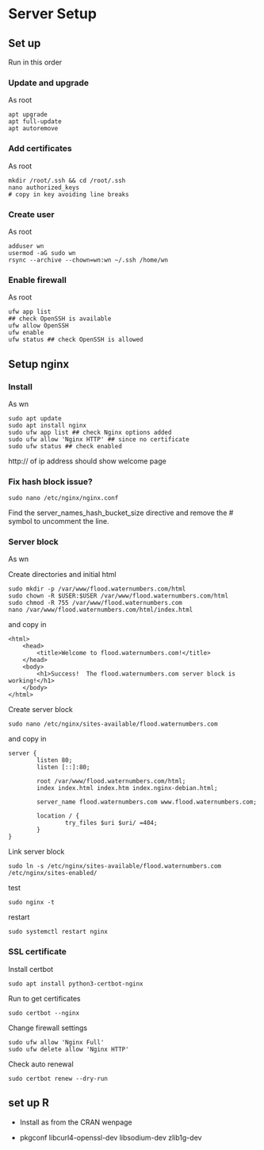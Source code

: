 # Server Setup 

## Set up

Run in this order

### Update and upgrade

As root

```
apt upgrade
apt full-update
apt autoremove
```

### Add certificates

As root

```
mkdir /root/.ssh && cd /root/.ssh
nano authorized_keys
# copy in key avoiding line breaks
```

### Create user

As root

```
adduser wn
usermod -aG sudo wn
rsync --archive --chown=wn:wn ~/.ssh /home/wn
```

### Enable firewall

As root

```
ufw app list
## check OpenSSH is available
ufw allow OpenSSH
ufw enable
ufw status ## check OpenSSH is allowed
```

## Setup nginx

### Install

As wn

```
sudo apt update
sudo apt install nginx
sudo ufw app list ## check Nginx options added
sudo ufw allow 'Nginx HTTP' ## since no certificate
sudo ufw status ## check enabled
```
http:// of ip address should show welcome page

### Fix hash block issue?

```
sudo nano /etc/nginx/nginx.conf
```

Find the server_names_hash_bucket_size directive and remove the # symbol to uncomment the line.

### Server block

As wn

Create directories and initial html

```
sudo mkdir -p /var/www/flood.waternumbers.com/html
sudo chown -R $USER:$USER /var/www/flood.waternumbers.com/html
sudo chmod -R 755 /var/www/flood.waternumbers.com
nano /var/www/flood.waternumbers.com/html/index.html
```

and copy in 

```
<html>
    <head>
        <title>Welcome to flood.waternumbers.com!</title>
    </head>
    <body>
        <h1>Success!  The flood.waternumbers.com server block is working!</h1>
    </body>
</html>
```

Create server block

```
sudo nano /etc/nginx/sites-available/flood.waternumbers.com
```

and copy in

```
server {
        listen 80;
        listen [::]:80;

        root /var/www/flood.waternumbers.com/html;
        index index.html index.htm index.nginx-debian.html;

        server_name flood.waternumbers.com www.flood.waternumbers.com;

        location / {
                try_files $uri $uri/ =404;
        }
}
```

Link server block

```
sudo ln -s /etc/nginx/sites-available/flood.waternumbers.com /etc/nginx/sites-enabled/
```

test

```
sudo nginx -t
```

restart

```sudo systemctl restart nginx```

### SSL certificate

Install certbot
```
sudo apt install python3-certbot-nginx
```

Run to get certificates

```sudo certbot --nginx```

Change firewall settings
```
sudo ufw allow 'Nginx Full'
sudo ufw delete allow 'Nginx HTTP'
```

Check auto renewal

```
sudo certbot renew --dry-run
```

## set up R 

- Install as from the CRAN wenpage

- pkgconf libcurl4-openssl-dev libsodium-dev zlib1g-dev
